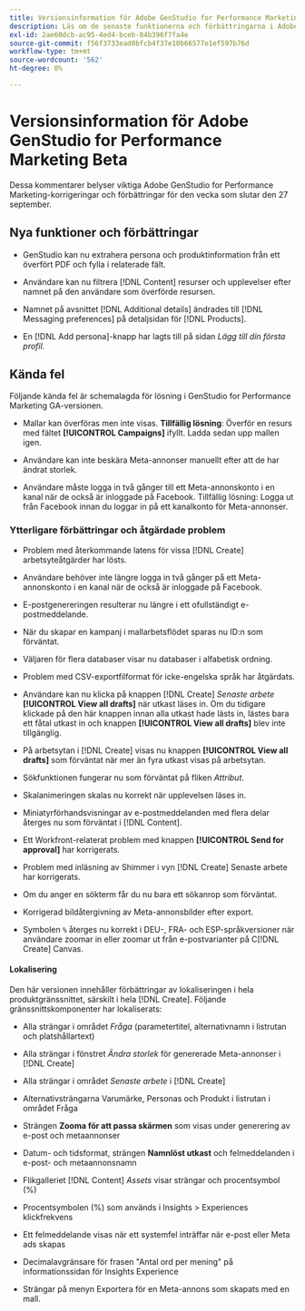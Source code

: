 ```yaml
---
title: Versionsinformation för Adobe GenStudio for Performance Marketing Beta
description: Läs om de senaste funktionerna och förbättringarna i Adobe GenStudio for Performance Marketing.
exl-id: 2ae60dcb-ac95-4ed4-bceb-84b396f7fa4e
source-git-commit: f56f3733ead0bfcb4f37e10b66577e1ef597b76d
workflow-type: tm+mt
source-wordcount: '562'
ht-degree: 0%

---
```


# Versionsinformation för Adobe GenStudio for Performance Marketing Beta

Dessa kommentarer belyser viktiga Adobe GenStudio for Performance Marketing-korrigeringar och förbättringar för den vecka som slutar den 27 september.

## Nya funktioner och förbättringar

* GenStudio kan nu extrahera persona och produktinformation från ett överfört PDF och fylla i relaterade fält. <!-- GS-3806 -->

* Användare kan nu filtrera [!DNL Content] resurser och upplevelser efter namnet på den användare som överförde resursen. <!-- GS-1808 -->

* Namnet på avsnittet [!DNL Additional details] ändrades till [!DNL Messaging preferences] på detaljsidan för [!DNL Products]. <!-- GS-5133 5134 -->

* En [!DNL Add persona]-knapp har lagts till på sidan _Lägg till din första profil_. <!-- GS-5132 -->

## Kända fel

Följande kända fel är schemalagda för lösning i GenStudio for Performance Marketing GA-versionen.

* Mallar kan överföras men inte visas. **Tillfällig lösning**: Överför en resurs med fältet **[!UICONTROL Campaigns]** ifyllt. Ladda sedan upp mallen igen. <!-- GS-4815 5650-->

* Användare kan inte beskära Meta-annonser manuellt efter att de har ändrat storlek. <!-- GS-5871 -->

* Användare måste logga in två gånger till ett Meta-annonskonto i en kanal när de också är inloggade på Facebook. Tillfällig lösning: Logga ut från Facebook innan du loggar in på ett kanalkonto för Meta-annonser. <!-- GS-3009 -->

### Ytterligare förbättringar och åtgärdade problem

* Problem med återkommande latens för vissa [!DNL Create] arbetsyteåtgärder har lösts. <!-- GS-5203 -->

* Användare behöver inte längre logga in två gånger på ett Meta-annonskonto i en kanal när de också är inloggade på Facebook. <!-- GS-4806 -->

* E-postgenereringen resulterar nu längre i ett ofullständigt e-postmeddelande. <!-- GS-5209 -->

* När du skapar en kampanj i mallarbetsflödet sparas nu ID:n som förväntat.  <!-- GS-4923 -->

* Väljaren för flera databaser visar nu databaser i alfabetisk ordning. <!-- GS-5553 -->

* Problem med CSV-exportfilformat för icke-engelska språk har åtgärdats. <!-- GS-5141 -->

* Användare kan nu klicka på knappen [!DNL Create] _Senaste arbete_ **[!UICONTROL View all drafts]** när utkast läses in. Om du tidigare klickade på den här knappen innan alla utkast hade lästs in, lästes bara ett fåtal utkast in och knappen **[!UICONTROL View all drafts]** blev inte tillgänglig. <!-- GS-3938 -->

* På arbetsytan i [!DNL Create] visas nu knappen **[!UICONTROL View all drafts]** som förväntat när mer än fyra utkast visas på arbetsytan. <!-- GS-5588 -->

* Sökfunktionen fungerar nu som förväntat på fliken _Attribut_. <!-- GS-5658 -->

* Skalanimeringen skalas nu korrekt när upplevelsen läses in. <!-- GS-5574 -->

* Miniatyrförhandsvisningar av e-postmeddelanden med flera delar återges nu som förväntat i [!DNL Content]. <!-- GS-5258 -->

* Ett Workfront-relaterat problem med knappen **[!UICONTROL Send for approval]** har korrigerats. <!-- GS-5847 -->

* Problem med inläsning av Shimmer i vyn [!DNL Create] Senaste arbete har korrigerats. <!-- GS-5589 -->

* Om du anger en sökterm får du nu bara ett sökanrop som förväntat.  <!-- GS-2999 -->

* Korrigerad bildåtergivning av Meta-annonsbilder efter export. <!-- GS-5749 -->

* Symbolen `%` återges nu korrekt i DEU-, FRA- och ESP-språkversioner när användare zoomar in eller zoomar ut från e-postvarianter på C[!DNL Create] Canvas. <!-- GS-5007 -->

#### Lokalisering

Den här versionen innehåller förbättringar av lokaliseringen i hela produktgränssnittet, särskilt i hela [!DNL Create]. Följande gränssnittskomponenter har lokaliserats: <!-- GS-5295 -->

* Alla strängar i området _Fråga_ (parametertitel, alternativnamn i listrutan och platshållartext) <!-- GS-5027 -->

* Alla strängar i fönstret _Ändra storlek_ för genererade Meta-annonser i [!DNL Create] <!-- GS-5035 -->

* Alla strängar i området _Senaste arbete_ i [!DNL Create] <!-- GS-5037 -->

* Alternativsträngarna Varumärke, Personas och Produkt i listrutan i området Fråga <!-- GS-5293 -->

* Strängen **Zooma för att passa skärmen** som visas under generering av e-post och metaannonser <!-- GS-5063 -->

* Datum- och tidsformat, strängen **Namnlöst utkast** och felmeddelanden i e-post- och metaannonsnamn <!-- GS-5023 5022 5048-->

* Flikgalleriet [!DNL Content] _Assets_ visar strängar och procentsymbol (%) <!-- GS-4983 4984-->

* Procentsymbolen (%) som används i Insights > Experiences klickfrekvens <!-- GS-4279 -->

* Ett felmeddelande visas när ett systemfel inträffar när e-post eller Meta ads skapas <!-- GS-5061 -->

* Decimalavgränsare för frasen &quot;Antal ord per mening&quot; på informationssidan för Insights Experience <!-- GS-4986 -->

* Strängar på menyn Exportera för en Meta-annons som skapats med en mall. <!-- GS-5031 -->


